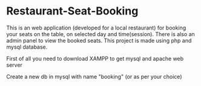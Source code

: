 # Restaurant-Seat-Booking
This is an web application (developed for a local restaurant) for booking your seats on the table, on selected day and time(session). There is also an admin panel to view the booked seats. This project is made using php and mysql database.

First of all you need to download XAMPP to get mysql and apache web server

Create a new db in mysql with name "booking" (or as per your choice)
